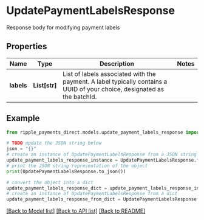 # UpdatePaymentLabelsResponse

Response body for modifying payment labels

## Properties

Name | Type | Description | Notes
------------ | ------------- | ------------- | -------------
**labels** | **List[str]** | List of labels associated with the payment. A label typically contains a UUID of your choice, designated as the batchId. | 

## Example

```python
from ripple_payments_direct.models.update_payment_labels_response import UpdatePaymentLabelsResponse

# TODO update the JSON string below
json = "{}"
# create an instance of UpdatePaymentLabelsResponse from a JSON string
update_payment_labels_response_instance = UpdatePaymentLabelsResponse.from_json(json)
# print the JSON string representation of the object
print(UpdatePaymentLabelsResponse.to_json())

# convert the object into a dict
update_payment_labels_response_dict = update_payment_labels_response_instance.to_dict()
# create an instance of UpdatePaymentLabelsResponse from a dict
update_payment_labels_response_from_dict = UpdatePaymentLabelsResponse.from_dict(update_payment_labels_response_dict)
```
[[Back to Model list]](../README.md#documentation-for-models) [[Back to API list]](../README.md#documentation-for-api-endpoints) [[Back to README]](../README.md)



